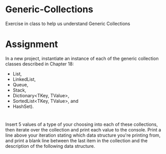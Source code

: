 # Generic-Collections
Exercise in class to help us understand Generic Collections

# Assignment
In a new project, instantiate an instance of each of the generic collection classes described in Chapter 18:

- List<T>,
- LinkedList<T>,
- Queue<T>,
- Stack<T>,
- Dictionary<TKey, TValue>,
- SortedList<TKey, TValue>, and
- HashSet<T>).
#
Insert 5 values of a type of your choosing into each of these collections,
then iterate over the collection and print each value to the console. 
Print a line above your iteration stating which data structure you're printing from,
and print a blank line between the last item in the collection and the description of the following data structure.

